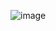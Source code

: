 ![image](https://github.com/PickleNik/tailwind-flag/assets/31113245/13b421df-e3d5-416b-8dfd-3e675e5a7127)
